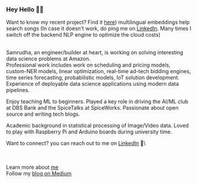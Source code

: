 ### Hey Hello 👋👋


Want to know my recent project? Find it [here](https://marathi-poem-search.de.r.appspot.com/)) multilingual embeddings help search songs
(In case it doesn't work, do ping me on [LinkedIn](https://www.linkedin.com/in/samrudha-kelkar-data-science/). Many times I switch off the backend NLP engine to optimize the cloud costs) 

\
Samrudha, an engineer/builder at heart, is working on solving interesting data science problems at Amazon.  
Professional work includes work on scheduling and pricing models, custom-NER models, linear optimization, real-time ad-tech bidding engines, time series forecasting, probabilistic models, IoT solution development.  Experience of deployable data science applications using modern data pipelines.

Enjoy teaching ML to beginners. Played a key role in driving the AI/ML club at DBS Bank and the SpiceTalks at SpiceWorks. Passionate about open source and writing tech blogs. 

Academic background in statistical processing of Image/Video data. Loved to play with Raspberry Pi and Arduino boards during university time. 

Want to connect? you can reach out to me on [LinkedIn](https://www.linkedin.com/in/samrudha-kelkar-data-science/) 👯\

\
\
Learn more about [me](https://linktr.ee/samrudha)
\
Follow my [blog on Medium](https://medium.com/tech-that-works)



